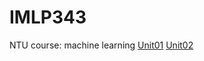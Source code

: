 # IMLP343
NTU course: machine learning
[Unit01](https://github.com/v801031/IMLP343/blob/main/Unit01_Crash%20Course%20on%20Python.ipynb)
[Unit02](https://github.com/v801031/IMLP343/tree/main/2)
